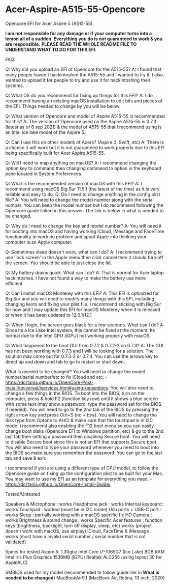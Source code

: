# Acer-Aspire-A515-55-Opencore
Opencore EFI for Acer Aspire 5 (A515-55).

**I am not responsible for any damage or if your computer turns into a lemon all of a sudden. Everything you do is not guaranteed to work & you are responsible.**
**PLEASE READ THE WHOLE README FILE TO UNDERSTAND WHAT TO DO FOR THIS EFI.**


FAQ:

Q: Why did you upload an EFI of Opencore for the A515-55?
A: I found that many people haven't hackintoshed the A515-55 and I wanted to try it. I also wanted to upload it for people to try and use it for hackintoshing their systems.

Q: What OS do you recommend for fixing up things for this EFI?
A: I do recommend having an existing macOS installation to edit bits and pieces of the EFI. Things needed to change by you will be below.

Q: What version of Opencore and model of Aspire A515-55 is recommended for this?
A: The version of Opencore used on the Aspire A515-55 is 0.7.3 (latest as of 8 sep 2021) & the model of A515-55 that I recommend using is an Intel Ice lake model of the Aspire 5.

Q: Can I use this on other models of Acers? (Aspire 3, Swift, etc)
A: There is a chance it will work but it is not guaranteed to work properly due to this EFI being specifically built for Acer Aspire A515-55.

Q: Will I need to map anything on macOS?
A: I recommend changing the option key to command then changing command to option in the keyboard pane located in System Preferences.

Q: What is the recommended version of macOS with this EFI?
A: I recommend using macOS Big Sur 11.5.1 (the latest of the time) as it is very reliable and easy to do.
Q: Do I need to change anything in the config.plist file?
A: You will need to change the model number along with the serial number. You can keep the model number but I do recommend following the Opencore guide linked in this answer. The link is below in what is needed to be changed.

Q: Why do I need to change the key and model number?
A: You will need it for booting into macOS and having working iCloud, iMessage and FaceTime functionality to work no problem and spoof Apple into thinking your computer is an Apple computer.

Q: Sometimes sleep doesn't work, what can I do?
A: I recommend trying to use 'lock screen' in the Apple menu then click cancel then it should turn off the screen. You should be able to just close the lid.

Q: My battery drains quick. What can I do?
A: That is normal for Acer laptop hackintoshes. I have not found a way to make the battery use more efficient.

Q: Can I install macOS Monterey with this EFI?
A: This EFI is optimized for Big Sur and you will need to modify many things with this EFI, including changing kexts and fixing your plist file. I recommend sticking with Big Sur for now and I may update this EFI for macOS Monterey when it is released or when it has been updated to 12.0.1/12.1

Q: When I login, the screen goes black for a few seconds. What can I do?
A: Since its a Ice Lake Intel system, this cannot be fixed at the moment. Its normal due to the Intel GPU (iGPU) not working properly with macOS.

Q: What happened to the boot GUI from 0.7.2 & 0.7.2-2 on 0.7.3?
A: The GUI has not been working with 0.7.3 and I will be looking for a solution. The solution may come out for 0.7.3-2 or 0.7.4. You can use the arrows key to direct up and down and tab to go to restart or shut down.

What is needed to be changed?
You will need to change the model number/serial number/etc to fix iCloud and etc. - https://dortania.github.io/OpenCore-Post-Install/universal/iservices.html#using-gensmbios. You will also need to change a few things in the BIOS. To boot into the BIOS, turn on the computer, press & hold F2 (function key row) until it shows a blue screen with some text (may show a password, type the password set for the BIOS if needed). You will need to go to the 2nd tab of the BIOS by pressing the right arrow key and press Ctrl+S (no + btw). You will need to change the disk type from Optane to AHCI & make sure that the touchpad is in I2C mode. I recommend also enabling the F12 boot menu so you can easily change boot disks (Opencore EFI to Windows partition, etc) & go to the 2nd last tab then setting a password then disabling Secure boot. You will need to disable Secure boot since this is not an EFI that supports Secure boot. You will also need to type your password whenever you need to boot into the BIOS so make sure you remember the password. You can go to the last tab and save & exit.

I recommend if you are using a different type of CPU model, to follow the Opencore guide on fixing up the configuration plist to be built for your Mac. You may want to use my EFI as an template for everything you need. - https://dortania.github.io/OpenCore-Install-Guide/

Tested/Untested

Speakers & Microphone : works
Headphone jack : works
Internal keyboard : works
Touchpad : worked (must be in I2C mode)
Usb ports + USB-C port : works
Sleep : partially working with a macOS specific fix
HD Camera : works
Brightness & sound change : works
Specific Acer features : function keys (brightness, backlight, turn off display, sleep, etc) works (project doesn't work with macOS, use airplay)
iCloud, FaceTime & iMessage : works (must have a invalid serial number / serial number that is not validated)

Specs for tested Aspire 5:
1.30ghz Intel Core i7-1065G7 (Ice Lake)
8GB RAM
Intel Iris Plus Graphics 1536MB (iGPU)
Realtek ALC255 (using layout 30 for AppleALC)

SMBIOS used for my model (recommended to follow guide link in **What is needed to be changed**)
MacBookAir9,1 (MacBook Air, Retina, 13 inch, 2020)
